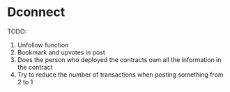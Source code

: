 # Dconnect

TODO:
1) Unfollow function
2) Bookmark and upvotes in post
3) Does the person who deployed the contracts own all the information in
the contract
4) Try to reduce the number of transactions when posting something from 2 to 1 